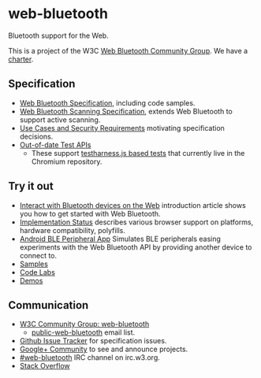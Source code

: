 web-bluetooth
=============

Bluetooth support for the Web.

This is a project of the W3C [Web Bluetooth Community Group](http://www.w3.org/community/web-bluetooth/). We have a [charter](charter.md).

Specification
-------------
* [Web Bluetooth Specification](https://webbluetoothcg.github.io/web-bluetooth/), including code samples.
* [Web Bluetooth Scanning Specification](https://webbluetoothcg.github.io/web-bluetooth/scanning.html), extends Web Bluetooth to support active scanning.
* [Use Cases and Security Requirements](https://webbluetoothcg.github.io/web-bluetooth/use-cases.html) motivating specification decisions.
* [Out-of-date Test APIs](https://webbluetoothcg.github.io/web-bluetooth/tests.html)
  * These support [testharness.js based tests](https://code.google.com/p/chromium/codesearch/#chromium/src/third_party/WebKit/LayoutTests/bluetooth/) that currently live in the Chromium repository.

Try it out
----------

* [Interact with Bluetooth devices on the Web](https://developers.google.com/web/updates/2015/07/interact-with-ble-devices-on-the-web) introduction article shows you how to get started with Web Bluetooth.
* [Implementation Status](implementation-status.md) describes various browser support on platforms, hardware compatibility, polyfills.
* [Android BLE Peripheral App](https://github.com/WebBluetoothCG/ble-test-peripheral-android) Simulates BLE peripherals easing experiments with the Web Bluetooth API by providing another device to connect to.
* [Samples](https://googlechrome.github.io/samples/web-bluetooth/index.html)
* [Code Labs](https://github.com/googlecodelabs?query=bluetooth)
* [Demos](https://github.com/WebBluetoothCG/demos)

Communication
-------------

* [W3C Community Group: web-bluetooth](http://www.w3.org/community/web-bluetooth/)
  * [public-web-bluetooth](http://lists.w3.org/Archives/Public/public-web-bluetooth/) email list.
* [Github Issue Tracker](https://github.com/WebBluetoothCG/web-bluetooth/issues) for specification issues.
* [Google+ Community](https://plus.google.com/communities/108953318610326025178) to see and announce projects.
* [#web-bluetooth](http://irc.w3.org/?channels=web-bluetooth) IRC channel on irc.w3.org.
* [Stack Overflow](https://stackoverflow.com/questions/tagged/web-bluetooth)
